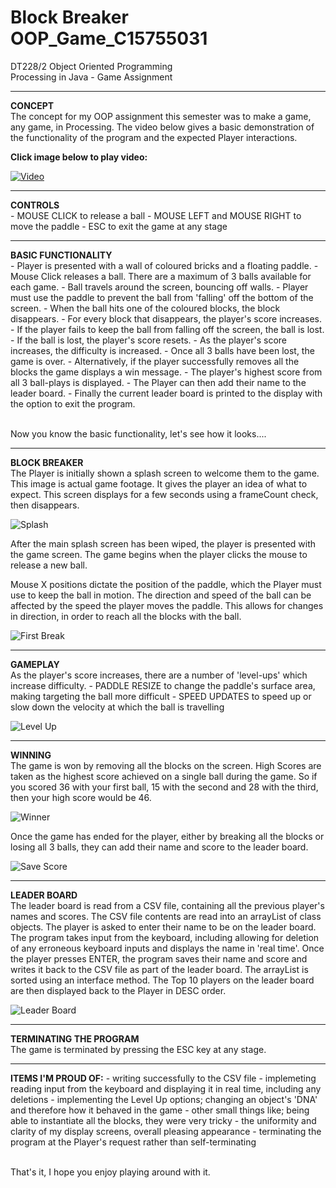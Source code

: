 # Block Breaker OOP_Game_C15755031
DT228/2 Object Oriented Programming <br>
Processing in Java - Game Assignment

<hr><b>CONCEPT</b><br>
The concept for my OOP assignment this semester was to make a game, any game, in Processing. 
The video below gives a basic demonstration of the functionality of the program and the expected Player interactions. 

<b>Click image below to play video:</b>

[![Video](http://img.youtube.com/vi/7liHKVstD8Y/0.jpg)](http://www.youtube.com/watch?v=7liHKVstD8Y)

<hr><b>CONTROLS</b><br>
- MOUSE CLICK to release a ball
- MOUSE LEFT and MOUSE RIGHT to move the paddle
- ESC to exit the game at any stage


<hr><b>BASIC FUNCTIONALITY</b><br>
- Player is presented with a wall of coloured bricks and a floating paddle.
- Mouse Click releases a ball. There are a maximum of 3 balls available for each game.
- Ball travels around the screen, bouncing off walls.
- Player must use the paddle to prevent the ball from 'falling' off the bottom of the screen.  
- When the ball hits one of the coloured blocks, the block disappears.
- For every block that disappears, the player's score increases. 
- If the player fails to keep the ball from falling off the screen, the ball is lost. 
- If the ball is lost, the player's score resets.
- As the player's score increases, the difficulty is increased. 
- Once all 3 balls have been lost, the game is over. 
- Alternatively, if the player successfully removes all the blocks the game displays a win message. 
- The player's highest score from all 3 ball-plays is displayed. 
- The Player can then add their name to the leader board. 
- Finally the current leader board is printed to the display with the option to exit the program. 

<br>Now you know the basic functionality, let's see how it looks....

<hr><b>BLOCK BREAKER</b><br>
The Player is initially shown a splash screen to welcome them to the game. This image is actual game footage. It gives the player an idea of what to expect. This screen displays for a few seconds using a frameCount check, then disappears. 

![Splash](/screenshots/splash.JPG?raw=true "Splash")

After the main splash screen has been wiped, the player is presented with the game screen.
The game begins when the player clicks the mouse to release a new ball. 

Mouse X positions dictate the position of the paddle, which the Player must use to keep the ball in motion.
The direction and speed of the ball can be affected by the speed the player moves the paddle. 
This allows for changes in direction, in order to reach all the blocks with the ball. 

![First Break](/screenshots/break.JPG?raw=true "First Break")

<hr><b>GAMEPLAY</b><br>
As the player's score increases, there are a number of 'level-ups' which increase difficulty. 
- PADDLE RESIZE to change the paddle's surface area, making targeting the ball more difficult
- SPEED UPDATES to speed up or slow down the velocity at which the ball is travelling


![Level Up](/screenshots/levelup.JPG?raw=true "Level Up - Increase Difficulty")


<hr><b>WINNING</b><br>
The game is won by removing all the blocks on the screen. 
High Scores are taken as the highest score achieved on a single ball during the game. 
So if you scored 36 with your first ball, 15 with the second and 28 with the third, 
then your high score would be 46. 

![Winner](/screenshots/winner.JPG?raw=true "Winner")

Once the game has ended for the player, either by breaking all the blocks or losing all 3 balls,
they can add their name and score to the leader board.

![Save Score](/screenshots/savename.JPG?raw=true "Save Score")

<hr><b>LEADER BOARD</b><br>
The leader board is read from a CSV file, containing all the previous player's names and scores. 
The CSV file contents are read into an arrayList of class objects. The player is asked to enter their name
to be on the leader board. The program takes input from the keyboard, including 
allowing for deletion of any erroneous keyboard inputs and displays the name in 'real time'. 
Once the player presses ENTER, the program saves their name and score and writes it back to the CSV file as part of the 
leader board. The arrayList is sorted using an interface method. The Top 10 players on the leader board are then displayed back to the Player in DESC order. 


![Leader Board](/screenshots/leaderboard.JPG?raw=true "Leader Board")

<hr><b>TERMINATING THE PROGRAM</b><br>
The game is terminated by pressing the ESC key at any stage. 


<hr><b>ITEMS I'M PROUD OF:</b>
- writing successfully to the CSV file
- implemeting reading input from the keyboard and displaying it in real time, including any deletions
- implementing the Level Up options; changing an object's 'DNA' and therefore how it behaved in the game
- other small things like; being able to instantiate all the blocks, they were very tricky
- the uniformity and clarity of my display screens, overall pleasing appearance
- terminating the program at the Player's request rather than self-terminating

<br>That's it, I hope you enjoy playing around with it.